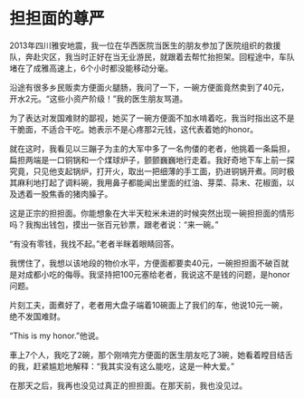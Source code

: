 # 担担面的尊严

2013年四川雅安地震，我一位在华西医院当医生的朋友参加了医院组织的救援队，奔赴灾区，我当时正好在当无业游民，就跟着去帮忙抬担架。回程途中，车队堵在了成雅高速上，6个小时都没能移动分毫。 

沿途有很多乡民贩卖方便面火腿肠，我问了一下，一碗方便面竟然卖到了40元，开水2元。“这些小资产阶级！”我的医生朋友骂道。 

为了表达对发国难财的鄙视，她买了一碗方便面不加水啃着吃，我当时指出这不是干脆面，不适合干吃。她表示不是心疼那2元钱，这代表着她的honor。 

就在这时，我看见以三蹦子为主的大军中多了一名佝偻的老者，他挑着一条扁担，扁担两端是一口铜锅和一个煤球炉子，颤颤巍巍地行走着。我好奇地下车上前一探究竟，只见他支起锅炉，打开火，取出一把细薄的手工面，扔进铜锅开煮。同时极其麻利地打起了调料碗，我用鼻子都能闻出里面的红油、芽菜、蒜末、花椒面，以及透着一股焦香的猪肉臊子。 

这是正宗的担担面。你能想象在大半天粒米未进的时候突然出现一碗担担面的情形吗？我掏出钱包，摸出一张百元钞票，跟老者说：“来一碗。” 

“有没有零钱，我找不起。”老者半眯着眼睛回答。 

我愣住了，我想以该地段的物价水平，方便面都要卖40元，一碗担担面不破百就是对成都小吃的侮辱。我坚持把100元塞给老者，我说这不是钱的问题，是honor问题。 

片刻工夫，面煮好了，老者用大盘子端着10碗面上了我们的车，他说10元一碗，绝不发国难财。 

“This is my honor.”他说。 

車上7个人，我吃了2碗，那个刚啃完方便面的医生朋友吃了3碗，她看着瞠目结舌的我，赶紧尴尬地解释：“我其实没有这么能吃，这是一种大爱。” 

在那天之后，我再也没见过真正的担担面。在那天前，我也没见过。